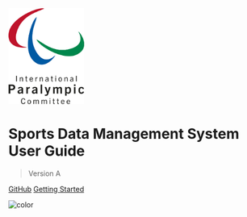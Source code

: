 <img class="no-border" src="img/ipc_logo_500.jpg" width="150px" alt="IPC - International Paralympic Committee">

# Sports Data Management System User Guide

> Version A

[GitHub](https://github.com/paralympics/sdms-user-guide/)
[Getting Started](#objective.md)

<!-- background color -->
![color](#ffffff)